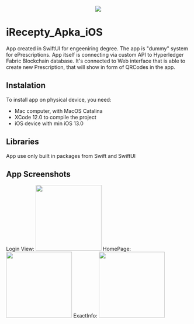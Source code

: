 <p align="center">
  <img src="https://github.com/DalduK/iRecepty_Apka_iOS/blob/main/Screeny/iRecepty.png" />
</p>

# iRecepty_Apka_iOS

App created in SwiftUI for engeeniring degree. 
The app is "dummy" system for ePrescriptions. App itself is connecting via custom API to Hyperledger Fabric Blockchain database. 
It's connected to Web interface that is able to create new Prescription, that will show in form of QRCodes in the app.

## Instalation

To install app on physical device, you need:
* Mac computer, with MacOS Catalina 
* XCode 12.0 to compile the project
* iOS device with min iOS 13.0

## Libraries

App use only built in packages from Swift and SwiftUI

## App Screenshots
Login View:
<img src="https://github.com/DalduK/iRecepty_Apka_iOS/blob/main/Screeny/Simulator%20Screen%20Shot%20-%20iPhone%2012%20mini%20-%202021-01-26%20at%2016.39.44_iphone12miniblack_portrait.png" width="180">
HomePage:
<img src="https://github.com/DalduK/iRecepty_Apka_iOS/blob/main/Screeny/ekranglowny.png" width="180">
ExactInfo:
<img src="https://github.com/DalduK/iRecepty_Apka_iOS/blob/main/Screeny/infododkladne.png" width="180">

